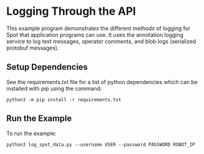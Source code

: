 <!--
Copyright (c) 2021 Boston Dynamics, Inc.  All rights reserved.

Downloading, reproducing, distributing or otherwise using the SDK Software
is subject to the terms and conditions of the Boston Dynamics Software
Development Kit License (20191101-BDSDK-SL).
-->

# Logging Through the API

This example program demonstrates the different methods of logging for Spot that application programs can use. It uses the annotation logging service to log text messages, operator comments, and blob logs (serialized protobuf messages).

## Setup Dependencies
See the requirements.txt file for a list of python dependencies which can be installed with pip using the command:
```
python3 -m pip install -r requirements.txt
```

## Run the Example
To run the example:
```
python3 log_spot_data.py --username USER --password PASSWORD ROBOT_IP
```